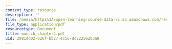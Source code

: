 ```yaml
---
content_type: resource
description: ''
file: /media/https%3A/open-learning-course-data-rc.s3.amazonaws.com/res-12-000-evolution-of-physical-oceanography-spring-2007/2081dd02626fbb27ec56dc222562b3a8_wunsch_chapter4.pdf
file_type: application/pdf
resourcetype: Document
title: wunsch_chapter4.pdf
uid: 2081dd02-626f-bb27-ec56-dc222562b3a8
---
```


